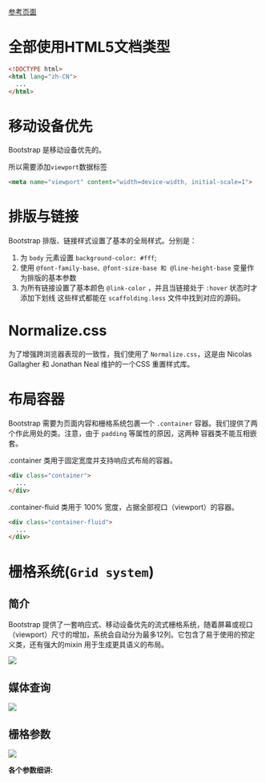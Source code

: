 [参考页面](http://v3.bootcss.com/css/)

# 全部使用HTML5文档类型

```html
<!DOCTYPE html>
<html lang="zh-CN">
  ...
</html>
```

# 移动设备优先

Bootstrap 是移动设备优先的。

所以需要添加`viewport`数据标签

```html
<meta name="viewport" content="width=device-width, initial-scale=1">
```

# 排版与链接

Bootstrap 排版、链接样式设置了基本的全局样式。分别是：

1. 为 `body` 元素设置 `background-color: #fff`;
2. 使用 `@font-family-base、@font-size-base 和 @line-height-base` 变量作为排版的基本参数
3. 为所有链接设置了基本颜色 `@link-color` ，并且当链接处于 `:hover` 状态时才添加下划线
这些样式都能在 `scaffolding.less` 文件中找到对应的源码。

# Normalize.css

为了增强跨浏览器表现的一致性，我们使用了 `Normalize.css`，这是由 Nicolas Gallagher 和 Jonathan Neal 维护的一个CSS 重置样式库。

# 布局容器

Bootstrap 需要为页面内容和栅格系统包裹一个 `.container` 容器。我们提供了两个作此用处的类。注意，由于 `padding` 等属性的原因，这两种 容器类不能互相嵌套。

.container 类用于固定宽度并支持响应式布局的容器。

```html
<div class="container">
  ...
</div>
```

.container-fluid 类用于 100% 宽度，占据全部视口（viewport）的容器。

```html
<div class="container-fluid">
  ...
</div>
```

# 栅格系统(`Grid system`)

## 简介

Bootstrap 提供了一套响应式、移动设备优先的流式栅格系统，随着屏幕或视口（viewport）尺寸的增加，系统会自动分为最多12列。它包含了易于使用的预定义类，还有强大的mixin 用于生成更具语义的布局。


<img src="http://o7cqr8cfk.bkt.clouddn.com/markdown/1508404938876.png">


## 媒体查询

<img src="http://o7cqr8cfk.bkt.clouddn.com/markdown/1508405347915.png">

## 栅格参数

![](http://o7cqr8cfk.bkt.clouddn.com/17-10-19/54905252.jpg)

**各个参数细讲:**

























